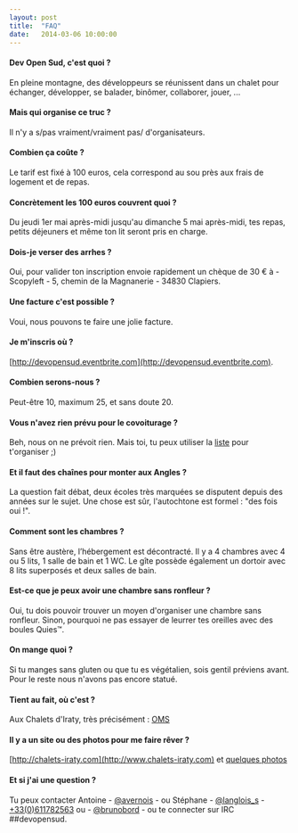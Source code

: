 ```yaml
---
layout: post
title:  "FAQ"
date:   2014-03-06 10:00:00
---
```

#### Dev Open Sud, c'est quoi ?
En pleine montagne, des développeurs se réunissent dans un chalet pour échanger, développer, se balader, binômer, collaborer, jouer, ...

#### Mais qui organise ce truc ?
Il n'y a s/pas vraiment/vraiment pas/ d'organisateurs.

#### Combien ça coûte ?
Le tarif est fixé à 100 euros, cela correspond au sou près aux frais de logement et de repas.

#### Concrètement les 100 euros couvrent quoi ?
Du jeudi 1er mai après-midi jusqu'au dimanche 5 mai après-midi, tes repas, petits déjeuners et même ton lit seront pris en charge.

#### Dois-je verser des arrhes ?
Oui, pour valider ton inscription envoie rapidement un chèque de 30 € à - Scopyleft - 5, chemin de la Magnanerie - 34830 Clapiers.

#### Une facture c'est possible ?
Voui, nous pouvons te faire une jolie facture.

#### Je m'inscris où ?
[http://devopensud.eventbrite.com](http://devopensud.eventbrite.com).

#### Combien serons-nous ?
Peut-être 10, maximum 25, et sans doute 20.

#### Vous n'avez rien prévu pour le covoiturage ?
Beh, nous on ne prévoit rien. Mais toi, tu peux utiliser la [liste](mailto:devopensud@librelist.com) pour t'organiser ;)

#### Et il faut des chaînes pour monter aux Angles ?
La question fait débat, deux écoles très marquées se disputent depuis des années sur le sujet. Une chose est sûr, l'autochtone est formel : "des fois oui !".

#### Comment sont les chambres ?
Sans être austère, l’hébergement est décontracté. Il y a 4 chambres avec 4 ou 5 lits, 1 salle de bain et 1 WC. Le gîte possède également un dortoir avec 8 lits superposés et deux salles de bain.

#### Est-ce que je peux avoir une chambre sans ronfleur ?
Oui, tu dois pouvoir trouver un moyen d'organiser une chambre sans ronfleur. Sinon, pourquoi ne pas essayer de leurrer tes oreilles avec des boules Quies™.

#### On mange quoi ?
Si tu manges sans gluten ou que tu es végétalien, sois gentil préviens avant. Pour le reste nous n'avons pas encore statué.

#### Tient au fait, où c'est ?
Aux Chalets d'Iraty, très précisément : [OMS](http://www.openstreetmap.org/#map=17/43.03726/-1.02744)

#### Il y a un site ou des photos pour me faire rêver ?
[http://chalets-iraty.com](http://www.chalets-iraty.com) et [quelques photos](https://duckduckgo.com/?q=%22chalets+d%27iraty%22+!gi)

#### Et si j'ai une question ?
Tu peux contacter Antoine - [@avernois](http://twitter.com/avernois) - ou Stéphane - [@langlois_s](http://twitter.com/langlois_s) - [+33(0)611782563](tel:+33611782563) ou - [@brunobord](http://twitter.com/brunobord) - ou te connecter sur IRC ##devopensud.
